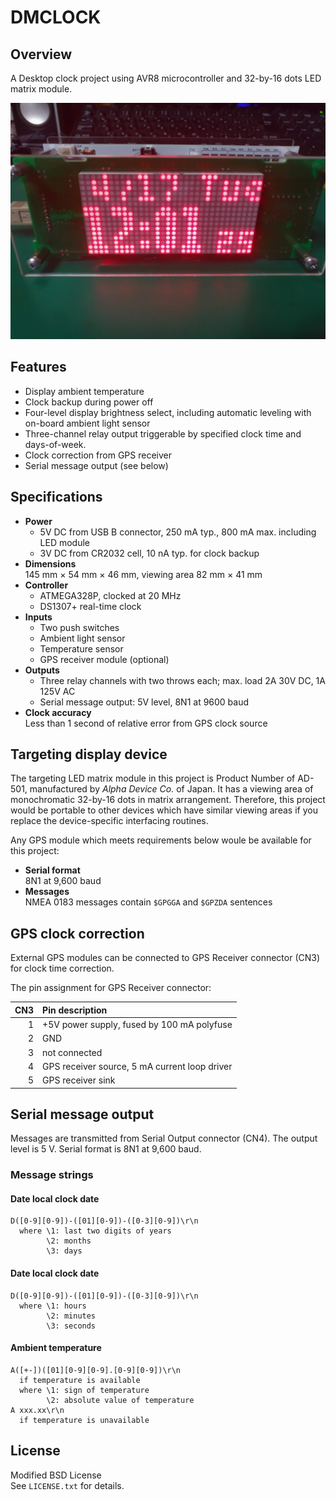 # DMCLOCK

## Overview

A Desktop clock project using AVR8 microcontroller and 32-by-16 dots LED matrix
module.

![Photo of build](https://github.com/kayeks-elec/dmclock/blob/master/Assets/build.jpg "Photo of build")

## Features
  - Display ambient temperature
  - Clock backup during power off
  - Four-level display brightness select, including automatic leveling with
    on-board ambient light sensor
  - Three-channel relay output triggerable by specified clock time and
    days-of-week.
  - Clock correction from GPS receiver
  - Serial message output (see below)

## Specifications
  - **Power**  
      - 5V DC from USB B connector, 250 mA typ., 800 mA max. including LED
        module
      - 3V DC from CR2032 cell, 10 nA typ. for clock backup
  - **Dimensions**  
    145 mm × 54 mm × 46 mm, viewing area 82 mm × 41 mm
  - **Controller**  
      - ATMEGA328P, clocked at 20 MHz
      - DS1307+ real-time clock
  - **Inputs**  
      - Two push switches
      - Ambient light sensor
      - Temperature sensor
      - GPS receiver module (optional)
  - **Outputs**  
      - Three relay channels with two throws each; max. load 2A 30V DC, 1A 125V
        AC
      - Serial message output: 5V level, 8N1 at 9600 baud
  - **Clock accuracy**  
    Less than 1 second of relative error from GPS clock source

## Targeting display device

The targeting LED matrix module in this project is Product Number of AD-501,
manufactured by *Alpha Device Co.* of Japan. It has a viewing area of
monochromatic 32-by-16 dots in matrix arrangement. Therefore, this project
would be portable to other devices which have similar viewing areas if you
replace the device-specific interfacing routines.

Any GPS module which meets requirements below woule be available for this
project:
  - **Serial format**  
    8N1 at 9,600 baud
  - **Messages**  
    NMEA 0183 messages contain `$GPGGA` and `$GPZDA` sentences

## GPS clock correction

External GPS modules can be connected to GPS Receiver connector (CN3) for clock
time correction.

The pin assignment for GPS Receiver connector:

| CN3 | Pin description |
| --: | :-- |
| 1 | +5V power supply, fused by 100 mA polyfuse |
| 2 | GND |
| 3 | not connected |
| 4 | GPS receiver source, 5 mA current loop driver |
| 5 | GPS receiver sink |

## Serial message output

Messages are transmitted from Serial Output connector (CN4). The output level
is 5 V. Serial format is 8N1 at 9,600 baud.

### Message strings

#### Date local clock date
```text
D([0-9][0-9])-([01][0-9])-([0-3][0-9])\r\n
  where \1: last two digits of years
        \2: months
        \3: days
```

#### Date local clock date
```text
D([0-9][0-9])-([01][0-9])-([0-3][0-9])\r\n
  where \1: hours
        \2: minutes
        \3: seconds
```

#### Ambient temperature
```text
A([+-])([01][0-9][0-9].[0-9][0-9])\r\n
  if temperature is available
  where \1: sign of temperature
        \2: absolute value of temperature
A xxx.xx\r\n
  if temperature is unavailable
```

## License

Modified BSD License  
See `LICENSE.txt` for details.
